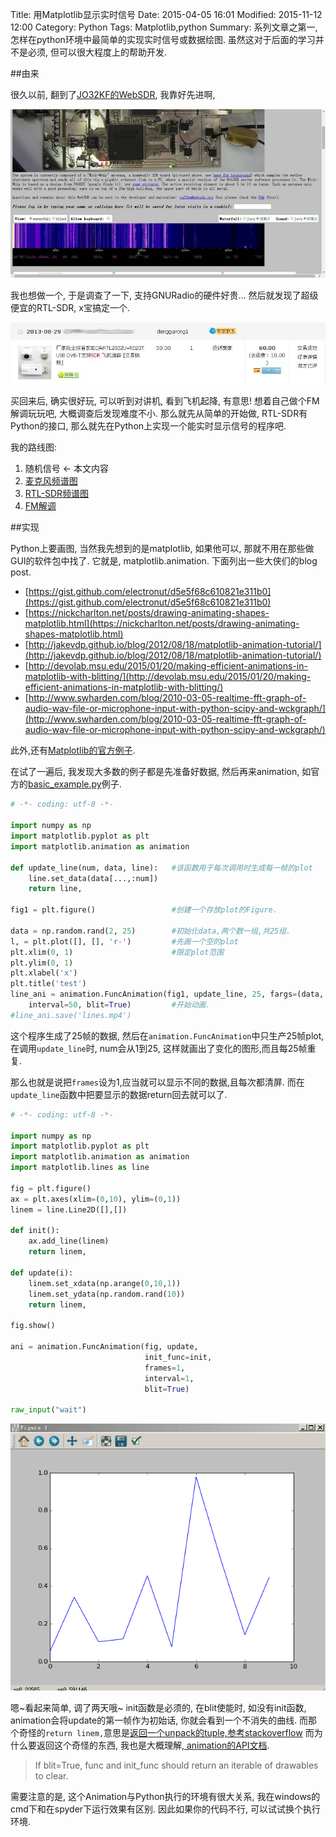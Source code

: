Title: 用Matplotlib显示实时信号
Date: 2015-04-05 16:01
Modified: 2015-11-12 12:00
Category: Python
Tags: Matplotlib,python
Summary: 系列文章之第一, 怎样在python环境中最简单的实现实时信号或数据绘图. 虽然这对于后面的学习并不是必须, 但可以很大程度上的帮助开发.

##由来

很久以前, 翻到了[JO32KF的WebSDR](http://websdr.ewi.utwente.nl:8901/), 我靠好先进啊,

![JO32KF的WebSDR截图](../images/yong-matplotlibxian-shi-shi-shi-xin-hao/1.jpg)

我也想做一个, 于是调查了一下, 支持GNURadio的硬件好贵... 然后就发现了超级便宜的RTL-SDR, x宝搞定一个.

![淘宝RTL-SDR截图](../images/yong-matplotlibxian-shi-shi-shi-xin-hao/2.jpg)

买回来后, 确实很好玩, 可以听到对讲机, 看到飞机起降, 有意思! 想着自己做个FM解调玩玩吧, 大概调查后发现难度不小. 那么就先从简单的开始做, RTL-SDR有Python的接口, 那么就先在Python上实现一个能实时显示信号的程序吧.

我的路线图:

1. 随机信号  <- 本文内容
2. [麦克风频谱图]({static}在python下实时显示麦克风波形与频谱.md)
3. [RTL-SDR频谱图]({static}在python下实时显示rtlsdr波形与频谱.md)
4. [FM解调]({static}在python下通过RTLSDR收听FM广播.md)

##实现

Python上要画图, 当然我先想到的是matplotlib, 如果他可以, 那就不用在那些做GUI的软件包中找了. 它就是, matplotlib.animation. 下面列出一些大侠们的blog post.


- [https://gist.github.com/electronut/d5e5f68c610821e311b0](https://gist.github.com/electronut/d5e5f68c610821e311b0)
- [https://nickcharlton.net/posts/drawing-animating-shapes-matplotlib.html](https://nickcharlton.net/posts/drawing-animating-shapes-matplotlib.html)
- [http://jakevdp.github.io/blog/2012/08/18/matplotlib-animation-tutorial/](http://jakevdp.github.io/blog/2012/08/18/matplotlib-animation-tutorial/)
- [http://devolab.msu.edu/2015/01/20/making-efficient-animations-in-matplotlib-with-blitting/](http://devolab.msu.edu/2015/01/20/making-efficient-animations-in-matplotlib-with-blitting/)
- [http://www.swharden.com/blog/2010-03-05-realtime-fft-graph-of-audio-wav-file-or-microphone-input-with-python-scipy-and-wckgraph/](http://www.swharden.com/blog/2010-03-05-realtime-fft-graph-of-audio-wav-file-or-microphone-input-with-python-scipy-and-wckgraph/)

此外,还有[Matplotlib的官方例子](http://matplotlib.org/1.4.3/examples/animation/index.html).

在试了一遍后, 我发现大多数的例子都是先准备好数据, 然后再来animation, 如官方的[basic_example.py](http://matplotlib.org/1.4.3/examples/animation/basic_example.html)例子.

```python
# -*- coding: utf-8 -*-

import numpy as np
import matplotlib.pyplot as plt
import matplotlib.animation as animation

def update_line(num, data, line):	#该函数用于每次调用时生成每一帧的plot
    line.set_data(data[...,:num])
    return line,

fig1 = plt.figure()					#创建一个存放plot的Figure.

data = np.random.rand(2, 25)		#初始化data,两个数一组,共25组.
l, = plt.plot([], [], 'r-')			#先画一个空的plot
plt.xlim(0, 1)						#限定plot范围
plt.ylim(0, 1)
plt.xlabel('x')
plt.title('test')
line_ani = animation.FuncAnimation(fig1, update_line, 25, fargs=(data, l),
    interval=50, blit=True)			#开始动画.
#line_ani.save('lines.mp4')
```

这个程序生成了25帧的数据, 然后在`animation.FuncAnimation`中只生产25帧plot, 在调用`update_line`时, num会从1到25, 这样就画出了变化的图形,而且每25帧重复.

那么也就是说把`frames`设为1,应当就可以显示不同的数据,且每次都清屏.
而在`update_line`函数中把要显示的数据return回去就可以了.

```python
# -*- coding: utf-8 -*-

import numpy as np
import matplotlib.pyplot as plt
import matplotlib.animation as animation
import matplotlib.lines as line

fig = plt.figure()
ax = plt.axes(xlim=(0,10), ylim=(0,1))
linem = line.Line2D([],[])

def init():
    ax.add_line(linem)
    return linem,

def update(i):
    linem.set_xdata(np.arange(0,10,1))
    linem.set_ydata(np.random.rand(10))
    return linem,

fig.show()

ani = animation.FuncAnimation(fig, update,
                              init_func=init,
                              frames=1,
                              interval=1,
                              blit=True)

raw_input("wait")
```

![程序运行截图](../images/yong-matplotlibxian-shi-shi-shi-xin-hao/3.gif)


嗯~看起来简单, 调了两天哦~ init函数是必须的, 在blit使能时, 如没有init函数, animation会将update的第一帧作为初始话, 你就会看到一个不消失的曲线. 而那个奇怪的`return linem,`意思是[返回一个unpack的tuple,参考stackoverflow](http://stackoverflow.com/questions/16037494/python-code-is-it-comma-operator) 而为什么要返回这个奇怪的东西, 我也是大概理解,[ animation的API文档](http://matplotlib.org/1.4.3/api/animation_api.html#matplotlib.animation.FuncAnimation).
>If blit=True, func and init_func should return an iterable of drawables to clear.

需要注意的是, 这个Animation与Python执行的环境有很大关系, 我在windows的cmd下和在spyder下运行效果有区别. 因此如果你的代码不行, 可以试试换个执行环境.

